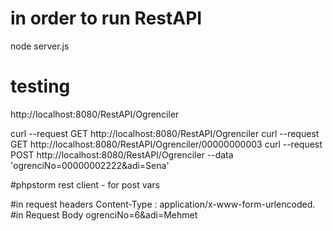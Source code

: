 # in order to run RestAPI
node server.js

# testing

http://localhost:8080/RestAPI/Ogrenciler

curl --request GET http://localhost:8080/RestAPI/Ogrenciler
curl --request GET http://localhost:8080/RestAPI/Ogrenciler/00000000003
curl --request POST http://localhost:8080/RestAPI/Ogrenciler --data 'ogrenciNo=00000002222&adi=Sena'


#phpstorm rest client - for post vars

#in request headers 
Content-Type : application/x-www-form-urlencoded.
#in Request Body
ogrenciNo=6&adi=Mehmet
